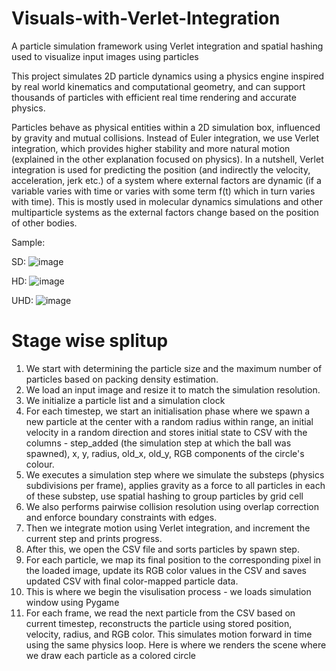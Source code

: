 # Visuals-with-Verlet-Integration
A particle simulation framework using Verlet integration and spatial hashing used to visualize input images using particles

This project simulates 2D particle dynamics using a physics engine inspired by real world kinematics and computational geometry, and can support thousands of particles with efficient real time rendering and accurate physics.

Particles behave as physical entities within a 2D simulation box, influenced by gravity and mutual collisions. Instead of Euler integration, we use Verlet integration, which provides higher stability and more natural motion (explained in the other explanation focused on physics). In a nutshell, Verlet integration is used for predicting the position (and indirectly the velocity, acceleration, jerk etc.) of a system where external factors are dynamic (if a variable varies with time or varies with some term f(t) which in turn varies with time). This is mostly used in molecular dynamics simulations and other multiparticle systems as the external factors change based on the position of other bodies.

Sample:

SD:
![image](https://github.com/user-attachments/assets/12d71126-b6d9-4845-ac92-9c8576edabf4)

HD:
![image](https://github.com/user-attachments/assets/0fe1c897-cec4-4d02-ad3f-dd8489c06ef0)

UHD:
![image](https://github.com/user-attachments/assets/407277ec-5c4d-43b2-b058-32e5ee529b1c)


# Stage wise splitup
1. We start with determining the particle size and the maximum number of particles based on packing density estimation.
2. We load an input image and resize it to match the simulation resolution.
3. We initialize a particle list and a simulation clock
4. For each timestep, we start an initialisation phase where we spawn a new particle at the center with a random radius within range, an initial velocity in a random direction and stores initial state to CSV with the columns - step_added (the simulation step at which the ball was spawned), x, y, radius, old_x, old_y, RGB components of the circle's colour.
5. We executes a simulation step where we simulate the substeps (physics subdivisions per frame), applies gravity as a force to all particles in each of these substep, use spatial hashing to group particles by grid cell
6. We also performs pairwise collision resolution using overlap correction and enforce boundary constraints with edges.
7. Then we integrate motion using Verlet integration, and increment the current step and prints progress.
8. After this, we open the CSV file and sorts particles by spawn step.
9. For each particle, we map its final position to the corresponding pixel in the loaded image, update its RGB color values in the CSV and saves updated CSV with final color-mapped particle data.
10. This is where we begin the visulisation process - we loads simulation window using Pygame
11. For each frame, we read the next particle from the CSV based on current timestep, reconstructs the particle using stored position, velocity, radius, and RGB color. This simulates motion forward in time using the same physics loop. Here is where we renders the scene where we draw each particle as a colored circle
